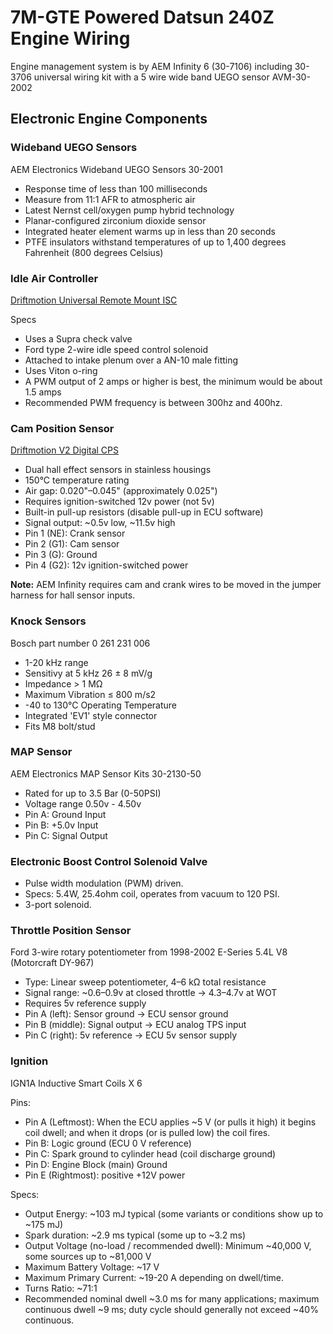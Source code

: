 # 7M-GTE Powered Datsun 240Z Engine Wiring

Engine management system is by AEM Infinity 6 (30-7106) including 30-3706 universal wiring kit with a 5 wire wide band UEGO sensor AVM-30-2002

## Electronic Engine Components

### Wideband UEGO Sensors

AEM Electronics Wideband UEGO Sensors 30-2001

* Response time of less than 100 milliseconds
* Measure from 11:1 AFR to atmospheric air
* Latest Nernst cell/oxygen pump hybrid technology
* Planar-configured zirconium dioxide sensor
* Integrated heater element warms up in less than 20 seconds
* PTFE insulators withstand temperatures of up to 1,400 degrees Fahrenheit (800 degrees Celsius)

### Idle Air Controller

[Driftmotion Universal Remote Mount ISC](https://www.driftmotion.com/Driftmotion-Universal-Remote-Mount-ISC-p/dm3328.htm)

Specs
* Uses a Supra check valve
* Ford type 2-wire idle speed control solenoid
* Attached to intake plenum over a AN-10 male fitting
* Uses Viton o-ring
* A PWM output of 2 amps or higher is best, the minimum would be about 1.5 amps
* Recommended PWM frequency is between 300hz and 400hz.

### Cam Position Sensor

[Driftmotion V2 Digital CPS](https://www.driftmotion.com/Driftmotion-Digital-CPS-Upgrade-for-7M-GTE-p/dm3528.htm)

* Dual hall effect sensors in stainless housings
* 150°C temperature rating
* Air gap: 0.020"–0.045" (approximately 0.025")
* Requires ignition-switched 12v power (not 5v)
* Built-in pull-up resistors (disable pull-up in ECU software)
* Signal output: ~0.5v low, ~11.5v high
* Pin 1 (NE): Crank sensor
* Pin 2 (G1): Cam sensor
* Pin 3 (G): Ground
* Pin 4 (G2): 12v ignition-switched power

**Note:** AEM Infinity requires cam and crank wires to be moved in the jumper harness for hall sensor inputs.

### Knock Sensors

Bosch part number 0 261 231 006

* 1-20 kHz range
* Sensitivy at 5 kHz 26 ± 8 mV/g
* Impedance > 1 MΩ
* Maximum Vibration ≤ 800 m/s2
* -40 to 130°C Operating Temperature
* Integrated 'EV1' style connector
* Fits M8 bolt/stud

### MAP Sensor

AEM Electronics MAP Sensor Kits 30-2130-50
* Rated for up to 3.5 Bar (0-50PSI)
* Voltage range 0.50v - 4.50v
* Pin A: Ground Input
* Pin B: +5.0v Input
* Pin C: Signal Output


### Electronic Boost Control Solenoid Valve

* Pulse width modulation (PWM) driven.
* Specs: 5.4W, 25.4ohm coil, operates from vacuum to 120 PSI.
* 3-port solenoid.

### Throttle Position Sensor

Ford 3-wire rotary potentiometer from 1998-2002 E-Series 5.4L V8 (Motorcraft DY-967)

* Type: Linear sweep potentiometer, 4–6 kΩ total resistance
* Signal range: ~0.6–0.9v at closed throttle → 4.3–4.7v at WOT
* Requires 5v reference supply
* Pin A (left): Sensor ground → ECU sensor ground
* Pin B (middle): Signal output → ECU analog TPS input
* Pin C (right): 5v reference → ECU 5v sensor supply

### Ignition

IGN1A Inductive Smart Coils X 6

Pins:
* Pin A (Leftmost): When the ECU applies ~5 V (or pulls it high) it begins coil dwell; and when it drops (or is pulled low) the coil fires.
* Pin B: Logic ground (ECU 0 V reference)
* Pin C: Spark ground to cylinder head (coil discharge ground)
* Pin D: Engine Block (main) Ground
* Pin E (Rightmost): positive +12V power

Specs:
* Output Energy: ~103 mJ typical (some variants or conditions show up to ~175 mJ) 
* Spark duration: ~2.9 ms typical (some up to ~3.2 ms) 
* Output Voltage (no-load / recommended dwell): Minimum ~40,000 V, some sources up to ~81,000 V 
* Maximum Battery Voltage: ~17 V 
* Maximum Primary Current: ~19-20 A depending on dwell/time. 
* Turns Ratio: ~71:1 
* Recommended nominal dwell ~3.0 ms for many applications; maximum continuous dwell ~9 ms; duty cycle should generally not exceed ~40% continuous.